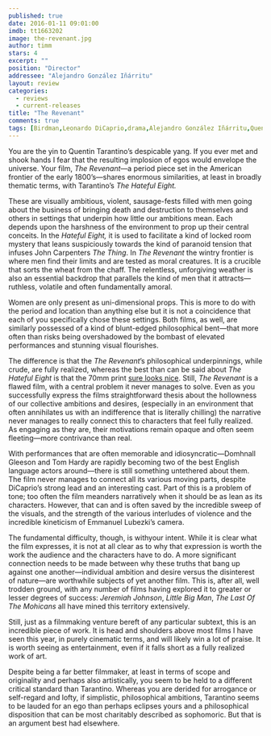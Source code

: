 ```yaml
---
published: true
date: 2016-01-11 09:01:00
imdb: tt1663202
image: the-revenant.jpg
author: timm
stars: 4
excerpt: ""
position: "Director"
addressee: "Alejandro González Iñárritu"
layout: review
categories: 
  - reviews
  - current-releases
title: "The Revenant"
comments: true
tags: [Birdman,Leonardo DiCaprio,drama,Alejandro González Iñárritu,Quentin Tarantino]
---
```

You are the yin to Quentin Tarantino’s despicable yang. If you ever met and shook hands I fear that the resulting implosion of egos would envelope the universe. Your film, _The Revenant_—a period piece set in the American frontier of the early 1800’s—shares enormous similarities, at least in broadly thematic terms, with Tarantino’s _The Hateful Eight._

These are visually ambitious, violent, sausage-fests filled with men going about the business of bringing death and destruction to themselves and others in settings that underpin how little our ambitions mean. Each depends upon the harshness of the environment to prop up their central conceits. In the _Hateful Eight,_ it is used to facilitate a kind of locked room mystery that leans suspiciously towards the kind of paranoid tension that infuses John Carpenters _The Thing_. In _The Revenant_ the wintry frontier is where men find their limits and are tested as moral creatures. It is a crucible that sorts the wheat from the chaff. The relentless, unforgiving weather is also an essential backdrop that parallels the kind of men that it attracts—ruthless, volatile and often fundamentally amoral.

Women are only present as uni-dimensional props. This is more to do with the period and location than anything else but it is not a coincidence that each of you specifically chose these settings. Both films, as well, are similarly possessed of a kind of blunt-edged philosophical bent—that more often than risks being overshadowed by the bombast of elevated performances and stunning visual flourishes.

The difference is that the _The Revenant_’s philosophical underpinnings, while crude, are fully realized, whereas the best than can be said about _The Hateful Eight_ is that the 70mm print [sure looks nice](http://www.dearcastandcrew.com/content/2016/1/4/the-hateful-eight.html). Still, _The Revenant_ is a flawed film, with a central problem it never manages to solve. Even as you successfully express the films straightforward thesis about the hollowness of our collective ambitions and desires, (especially in an environment that often annihilates us with an indifference that is literally chilling) the narrative never manages to really connect this to characters that feel fully realized. As engaging as they are, their motivations remain opaque and often seem fleeting—more contrivance than real.

With performances that are often memorable and idiosyncratic—Domhnall Gleeson and Tom Hardy are rapidly becoming two of the best English language actors around—there is still something untethered about them. The film never manages to connect all its various moving parts, despite DiCaprio’s strong lead and an interesting cast. Part of this is a problem of tone; too often the film meanders narratively when it should be as lean as its characters. However, that can and is often saved by the incredible sweep of the visuals, and the strength of the various interludes of violence and the incredible kineticism of Emmanuel Lubezki’s camera. 

The fundamental difficulty, though, is withyour intent. While it is clear what the film expresses, it is not at all clear as to why that expression is worth the work the audience and the characters have to do. A more significant connection needs to be made between why these truths that bang up against one another—individual ambition and desire versus the disinterest of nature—are worthwhile subjects of yet another film. This is, after all, well trodden ground, with any number of films having explored it to greater or lesser degrees of success: _Jeremiah Johnson_, _Little Big Man_, _The Last Of The Mohicans_ all have mined this territory extensively.

Still, just as a filmmaking venture bereft of any particular subtext, this is an incredible piece of work. It is head and shoulders above most films I have seen this year, in purely cinematic terms, and will likely win a lot of praise. It is worth seeing as entertainment, even if it falls short as a fully realized work of art.

Despite being a far better filmmaker, at least in terms of scope and originality and perhaps also artistically, you seem to be held to a different critical standard than Tarantino. Whereas you are derided for arrogance or self-regard and lofty, if simplistic, philosophical ambitions, Tarantino seems to be lauded for an ego than perhaps eclipses yours and a philosophical disposition that can be most charitably described as sophomoric. But that is an argument best had elsewhere. 